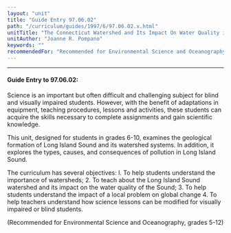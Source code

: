 ```yaml
---
layout: "unit"
title: "Guide Entry 97.06.02"
path: "/curriculum/guides/1997/6/97.06.02.x.html"
unitTitle: "The Connecticut Watershed and Its Impact On Water Quality in Long Island Sound"
unitAuthor: "Joanne R. Pompano"
keywords: ""
recommendedFor: "Recommended for Environmental Science and Oceanography, grades 5-12"
---
```

<body>
<hr/>
 <h4>
  Guide Entry to 97.06.02:
 </h4>
 Science is an important but often difficult and challenging subject for blind and visually impaired students. However, with the benefit of adaptations in equipment, teaching procedures, lessons and activities, these students can acquire the skills necessary to complete assignments and gain scientific knowledge.
 <p>
  This unit, designed for students in grades 6-10, examines the geological formation of Long Island Sound and its watershed systems. In addition, it explores the types, causes, and consequences of pollution in Long Island Sound.
 </p>
 <p>
  The curriculum has several objectives: l. To help students understand the importance of watersheds; 2. To teach about the Long Island Sound watershed and its impact on the water quality of the Sound; 3. To help students understand the impact of a local problem on global change 4. To help teachers understand how science lessons can be modified for visually impaired or blind students.
 </p>
 <p>
  (Recommended for Environmental Science and Oceanography, grades 5-12)
 </p>

</body>